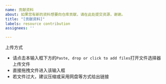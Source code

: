 ```yaml
---
name: 贡献资料
about: 如果您有新的资料想要向仓库贡献，请在此处提交资源，谢谢。
title: "[贡献资料]"
labels: resource contribution
assignees: ''

---
```


上传方式
- 请点击本输入框下方的`Paste, drop or click to add files`打开文件选择器上传文件
- 直接拖拽文件进入该输入框
- 若文件过大，建议压缩或采用网盘等方式给出链接
